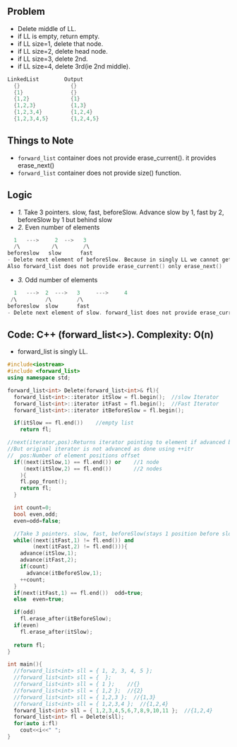 ## Problem
- Delete middle of LL.
- if LL is empty, return empty. 
- if LL size=1, delete that node.
- if LL size=2, delete head node.
- if LL size=3, delete 2nd.
- if LL size=4, delete 3rd(ie 2nd middle).
```c
LinkedList        Output
  {}                {}
  {1}               {}
  {1,2}             {1}
  {1,2,3}           {1,3}
  {1,2,3,4}         {1,2,4}
  {1,2,3,4,5}       {1,2,4,5}
```

## Things to Note
- `forward_list` container does not provide erase_current(). it provides erase_next()
- `forward_list` container does not provide size() function.

## Logic
- *1.* Take 3 pointers. slow, fast, beforeSlow. Advance slow by 1, fast by 2, beforeSlow by 1 but behind slow
- *2.* Even number of elements
```c
  1   --->     2  -->   3
  /\          /\        /\
beforeslow   slow      fast
- Delete next element of beforeSlow. Because in singly LL we cannot get prev element.
Also forward_list does not provide erase_current() only erase_next()
```
- *3.* Odd number of elements
```c
  1   --->  2  --->   3     --->     4
 /\         /\        /\
beforeslow  slow      fast
- Delete next element of slow. forward_list does not provide erase_current() only erase_next().
```

## Code: C++ (forward_list<>). Complexity: O(n)
- forward_list is singly LL.
```c++
#include<iostream>
#include <forward_list>
using namespace std;

forward_list<int> Delete(forward_list<int>& fl){
  forward_list<int>::iterator itSlow = fl.begin();  //slow Iterator
  forward_list<int>::iterator itFast = fl.begin();  //Fast Iterator
  forward_list<int>::iterator itBeforeSlow = fl.begin();

  if(itSlow == fl.end())    //empty list
    return fl;

//next(iterator,pos):Returns iterator pointing to element if advanced by position=pos. 
//But original iterator is not advanced as done using ++itr
//  pos:Number of element positions offset
  if((next(itSlow,1) == fl.end()) or    //1 node
     (next(itSlow,2) == fl.end())       //2 nodes
    ){
    fl.pop_front();
    return fl;
  }

  int count=0;
  bool even,odd;
  even=odd=false;

  //Take 3 pointers. slow, fast, beforeSlow(stays 1 position before slow)
  while((next(itFast,1) != fl.end()) and
        (next(itFast,2) != fl.end())){
    advance(itSlow,1);
    advance(itFast,2);
    if(count)
      advance(itBeforeSlow,1);
    ++count;
  }
  if(next(itFast,1) == fl.end())  odd=true;
  else  even=true;

  if(odd)
    fl.erase_after(itBeforeSlow);
  if(even)
    fl.erase_after(itSlow);
    
  return fl;
}

int main(){
  //forward_list<int> sll = { 1, 2, 3, 4, 5 };
  //forward_list<int> sll = {  };
  //forward_list<int> sll = { 1 };    //{}
  //forward_list<int> sll = { 1,2 };  //{2}
  //forward_list<int> sll = { 1,2,3 };  //{1,3}
  //forward_list<int> sll = { 1,2,3,4 };  //{1,2,4}
  forward_list<int> sll = { 1,2,3,4,5,6,7,8,9,10,11 };  //{1,2,4}
  forward_list<int> fl = Delete(sll);
  for(auto i:fl)
    cout<<i<<" ";
}
```
